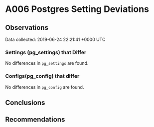# A006 Postgres Setting Deviations #

## Observations ##
Data collected: 2019-06-24 22:21:41 +0000 UTC  

### Settings (pg_settings) that Differ ###

No differences in `pg_settings` are found.

### Configs(pg_config) that differ ###

No differences in `pg_config` are found.



## Conclusions ##


## Recommendations ##

